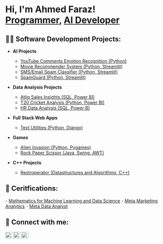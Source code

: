 <h1>Hi, I'm Ahmed Faraz! <br/><a href="https://github.com/ahmedfarazsyk">Programmer</a>, <a href="https://www.linkedin.com/in/ahmed-faraz-shaikh-30b409228/">AI Developer</a></h1>

<h2>👨‍💻 Software Development Projects:</h2>

- <b>AI Projects</b>
  - [YouTube Comments Emotion Recognition (Python)](https://github.com/ahmedfarazsyk/programming_projects)
  - [Movie Recommender System (Python, Streamlit)](https://github.com/ahmedfarazsyk/mrs-faraz.git)
  - [SMS/Email Spam Classifier (Python, Streamlit)](https://github.com/ahmedfarazsyk/sms_spam_classifier.git)
  - [SpamGuard (Python, Streamlit)](https://github.com/ahmedfarazsyk/spamguard.git)
 
- <b>Data Analysis Projects</b>
  - [Atliq Sales Insights (SQL, Power BI)](https://github.com/ahmedfarazsyk/data_analysis_projects.git)
  - [T20 Cricket Analysis (Python, Power BI)](https://github.com/ahmedfarazsyk/data_analysis_projects.git)
  - [HR Data Analysis (SQL, Power B)](https://github.com/ahmedfarazsyk/data_analysis_projects.git)

    
- <b>Full Stack Web Apps</b>
  - [Text Utilities (Python, Django)](https://github.com/ahmedfarazsyk/textutils)
  
- <b>Games</b>
  - [Alien Invasion (Python, Pygames)](https://github.com/ahmedfarazsyk/AlienInvasion)
  - [Rock Paper Scissor (Java, Swing, AWT)](https://github.com/ahmedfarazsyk/rockpaperscissor.git)

- <b>C++ Projects</b>
  - [Restroperator (Datastructures and Algorithms, C++)](https://github.com/ahmedfarazsyk/restroperator.git)

<h2>📜 Ceritfications:</h2>
- <a href="https://coursera.org/share/faa1a4f6111718a0c76f3a33960a9849">Mathematics for Machine Learning and Data Science</a>
- <a href="https://www.coursera.org/account/accomplishments/professional-cert/PFGFQVFE4PSM">Meta Marketing Analytics</a>
- <a href="https://www.coursera.org/account/accomplishments/professional-cert/H3LN2ZZ6V56E">Meta Data Analyst</a>


<h2> 🤳 Connect with me:</h2>
<a href="https://twitter.com/ahmedfarazsyk"><img align="left" alt="AhmedFaraz | Twitter" width="22px" src="https://cdn.jsdelivr.net/npm/simple-icons@v3/icons/twitter.svg" /></a>
<a href="https://linkedin.com/in/ahmed-faraz-shaikh-30b409228"><img align="left" alt="AhmedFaraz | LinkedIn" width="22px" src="https://cdn.jsdelivr.net/npm/simple-icons@v3/icons/linkedin.svg" /></a>
<a href="https://www.instagram.com/ahmedfarazsyk/"><img align="left" alt="AhmedFaraz | Instagram" width="22px" src="https://cdn.jsdelivr.net/npm/simple-icons@v3/icons/instagram.svg" /></a>

